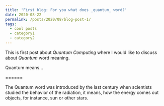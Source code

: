 ```yaml
---
title: 'First blog: For you what does _quantum_ word?'
date: 2020-08-22
permalink: /posts/2020/08/blog-post-1/
tags:
  - cool posts
  - category1
  - category2
---
```


This is first post about *Quantum Computing* where I would like 
to discuss about _Quantum_ word meaning. 


Quantum means...

======

The Quantum word was introduced by the last century when scientists studied the behavior of the radiation, it means, how the energy comes out objects, for instance, sun or other stars. 




<!--
Headings are cool
======

You can have many headings
======

Aren't headings cool?
------
-->
